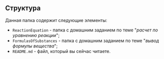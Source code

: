 ## Структура

Данная папка содержит следующие элементы:

* `ReactionEquation` - папка с домашним заданием по теме "*расчет по уравнению реакции*";
* `FormulasOfSubstances` - папка с домашним заданием по теме "*вывод формулы вещества*";
* `README.md` - файл, который вы сейчас читаете.